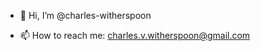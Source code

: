 - 👋 Hi, I’m @charles-witherspoon
<!-- - 👀 I’m interested in -->
<!-- - 🌱 I’m currently learning ... -->
<!-- - 💞️ I’m looking to collaborate on ... -->
- 📫 How to reach me: charles.v.witherspoon@gmail.com

<!---
charles-witherspoon/charles-witherspoon is a ✨ special ✨ repository because its `README.md` (this file) appears on your GitHub profile.
You can click the Preview link to take a look at your changes.
--->
